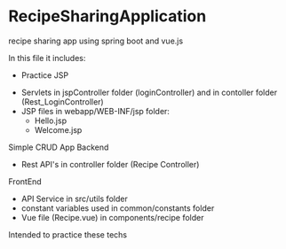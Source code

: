 # RecipeSharingApplication
recipe sharing app using spring boot and vue.js

In this file it includes:
- Practice JSP 
 * Servlets in jspController folder (loginController) and in contoller folder (Rest_LoginController)
 * JSP files in webapp/WEB-INF/jsp folder:
	- Hello.jsp
	- Welcome.jsp

Simple CRUD App
Backend
- Rest API's in controller folder (Recipe Controller)

FrontEnd
- API Service in src/utils folder
- constant variables used in common/constants folder
- Vue file (Recipe.vue) in components/recipe folder

Intended to practice these techs
